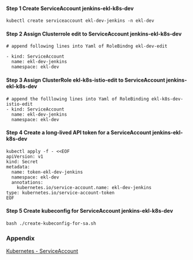 #### Step 1 Create ServiceAccount jenkins-ekl-k8s-dev
```
kubectl create serviceaccount ekl-dev-jenkins -n ekl-dev
```

#### Step 2 Assign Clusterrole edit to ServiceAccount jenkins-ekl-k8s-dev
```
# append following lines into Yaml of RoleBindng ekl-dev-edit
 
- kind: ServiceAccount
  name: ekl-dev-jenkins
  namespace: ekl-dev
```

#### Step 3 Assign ClusterRole ekl-k8s-istio-edit to ServiceAccount jenkins-ekl-k8s-dev
```
# append the folllowing lines into Yaml of RoleBinding ekl-k8s-dev-istio-edit
- kind: ServiceAccount
  name: ekl-dev-jenkins
  namespace: ekl-dev
```

#### Step 4 Create a long-lived API token for a ServiceAccount jenkins-ekl-k8s-dev
```
kubectl apply -f - <<EOF
apiVersion: v1
kind: Secret
metadata:
  name: token-ekl-dev-jenkins
  namespace: ekl-dev
  annotations:
    kubernetes.io/service-account.name: ekl-dev-jenkins
type: kubernetes.io/service-account-token
EOF
```

#### Step 5 Create kubeconfig for ServiceAccount jenkins-ekl-k8s-dev
```
bash ./create-kubeconfig-for-sa.sh
```
### Appendix
[Kubernetes - ServiceAccount](https://kubernetes.io/docs/concepts/security/service-accounts/)